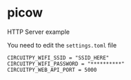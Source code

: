 # picow
HTTP Server example

You need to edit the `settings.toml` file

```
CIRCUITPY_WIFI_SSID = "SSID_HERE"
CIRCUITPY_WIFI_PASSWORD = "**********"
CIRCUITPY_WEB_API_PORT = 5000
```
